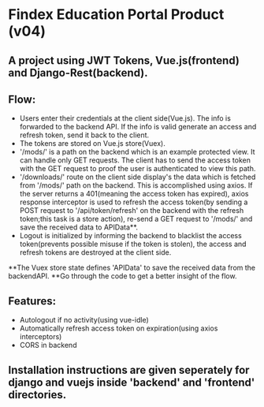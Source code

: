 # Findex Education Portal Product (v04)

## A project using JWT Tokens, Vue.js(frontend) and Django-Rest(backend).

## Flow: 
 - Users enter their credentials at the client side(Vue.js). The info is forwarded to the backend API. If the info is valid generate an access and refresh token, send it back to the client.
 - The tokens are stored on Vue.js store(Vuex). 
 - '/mods/' is a path on the backend which is an example protected view. It can handle only GET requests. The client has to send the access token with the GET request to proof the user is authenticated to view this path.
 - '/downloads/' route on the client side display's the data which is fetched from '/mods/' path on the backend. This is accomplished using axios. If the server returns a 401(meaning the access token has expired), axios response interceptor is used to refresh the access token(by sending a POST request to '/api/token/refresh' on the backend with the refresh token;this task is a store action), re-send a GET request to '/mods/' and save the received data to APIData**.
 - Logout is initialized by informing the backend to blacklist the access token(prevents possible misuse if the token is stolen), the access and refresh tokens are destroyed at the client side.
 
**The Vuex store state defines 'APIData' to save the received data from the backendAPI.
**Go through the code to get a better insight of the flow.

## Features: 

 - Autologout if no activity(using vue-idle)
 - Automatically refresh access token on expiration(using axios interceptors)
 - CORS in backend

## Installation instructions are given seperately for django and vuejs inside 'backend' and 'frontend' directories.
